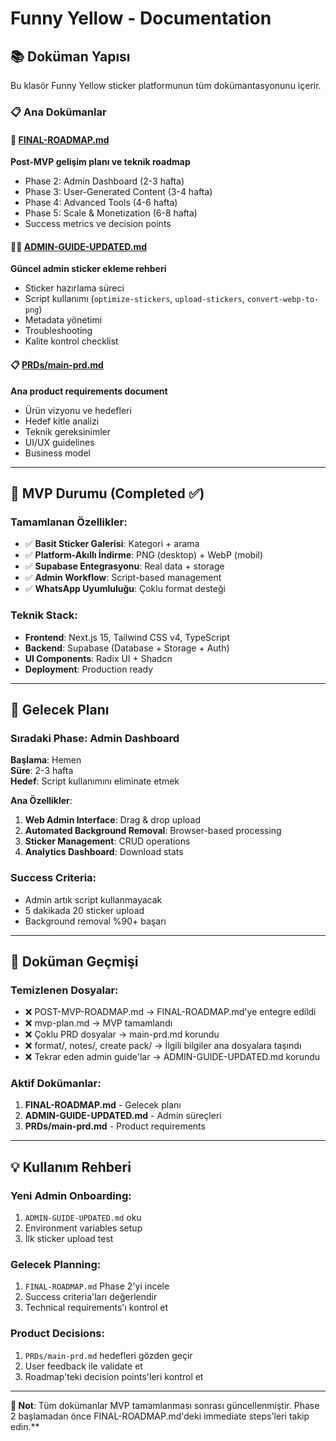 # Funny Yellow - Documentation

## 📚 Doküman Yapısı

Bu klasör Funny Yellow sticker platformunun tüm dokümantasyonunu içerir.

### 📋 Ana Dokümanlar

#### 🎯 [FINAL-ROADMAP.md](./FINAL-ROADMAP.md)
**Post-MVP gelişim planı ve teknik roadmap**
- Phase 2: Admin Dashboard (2-3 hafta)
- Phase 3: User-Generated Content (3-4 hafta) 
- Phase 4: Advanced Tools (4-6 hafta)
- Phase 5: Scale & Monetization (6-8 hafta)
- Success metrics ve decision points

#### 👨‍💼 [ADMIN-GUIDE-UPDATED.md](./ADMIN-GUIDE-UPDATED.md)  
**Güncel admin sticker ekleme rehberi**
- Sticker hazırlama süreci
- Script kullanımı (`optimize-stickers`, `upload-stickers`, `convert-webp-to-png`)
- Metadata yönetimi
- Troubleshooting
- Kalite kontrol checklist

#### 📋 [PRDs/main-prd.md](./PRDs/main-prd.md)
**Ana product requirements document**
- Ürün vizyonu ve hedefleri
- Hedef kitle analizi
- Teknik gereksinimler
- UI/UX guidelines
- Business model

---

## 🎯 MVP Durumu (Completed ✅)

### Tamamlanan Özellikler:
- ✅ **Basit Sticker Galerisi**: Kategori + arama
- ✅ **Platform-Akıllı İndirme**: PNG (desktop) + WebP (mobil)
- ✅ **Supabase Entegrasyonu**: Real data + storage
- ✅ **Admin Workflow**: Script-based management
- ✅ **WhatsApp Uyumluluğu**: Çoklu format desteği

### Teknik Stack:
- **Frontend**: Next.js 15, Tailwind CSS v4, TypeScript
- **Backend**: Supabase (Database + Storage + Auth)
- **UI Components**: Radix UI + Shadcn
- **Deployment**: Production ready

---

## 🚀 Gelecek Planı

### Sıradaki Phase: **Admin Dashboard**
**Başlama**: Hemen  
**Süre**: 2-3 hafta  
**Hedef**: Script kullanımını eliminate etmek

**Ana Özellikler**:
1. **Web Admin Interface**: Drag & drop upload
2. **Automated Background Removal**: Browser-based processing  
3. **Sticker Management**: CRUD operations
4. **Analytics Dashboard**: Download stats

### Success Criteria:
- Admin artık script kullanmayacak
- 5 dakikada 20 sticker upload
- Background removal %90+ başarı

---

## 📖 Doküman Geçmişi

### Temizlenen Dosyalar:
- ❌ POST-MVP-ROADMAP.md → FINAL-ROADMAP.md'ye entegre edildi
- ❌ mvp-plan.md → MVP tamamlandı
- ❌ Çoklu PRD dosyalar → main-prd.md korundu
- ❌ format/, notes/, create pack/ → İlgili bilgiler ana dosyalara taşındı
- ❌ Tekrar eden admin guide'lar → ADMIN-GUIDE-UPDATED.md korundu

### Aktif Dokümanlar:
1. **FINAL-ROADMAP.md** - Gelecek planı
2. **ADMIN-GUIDE-UPDATED.md** - Admin süreçleri  
3. **PRDs/main-prd.md** - Product requirements

---

## 💡 Kullanım Rehberi

### Yeni Admin Onboarding:
1. `ADMIN-GUIDE-UPDATED.md` oku
2. Environment variables setup
3. İlk sticker upload test

### Gelecek Planning:
1. `FINAL-ROADMAP.md` Phase 2'yi incele
2. Success criteria'ları değerlendir
3. Technical requirements'ı kontrol et

### Product Decisions:
1. `PRDs/main-prd.md` hedefleri gözden geçir
2. User feedback ile validate et
3. Roadmap'teki decision points'leri kontrol et

---

**🎯 Not**: Tüm dokümanlar MVP tamamlanması sonrası güncellenmiştir. Phase 2 başlamadan önce FINAL-ROADMAP.md'deki immediate steps'leri takip edin.**
